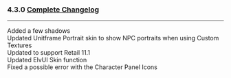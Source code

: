 ### 4.3.0 [Complete Changelog](https://github.com/eltreum0/eltruism/blob/main/Changelog.md)
___
Added a few shadows  
Updated Unitframe Portrait skin to show NPC portraits when using Custom Textures  
Updated to support Retail 11.1  
Updated ElvUI Skin function  
Fixed a possible error with the Character Panel Icons
